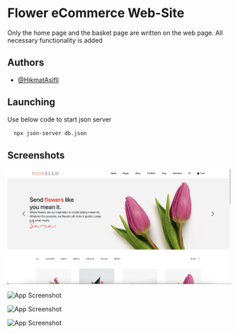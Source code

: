 
# Flower eCommerce Web-Site

Only the home page and the basket page are written on the web page. All necessary functionality is added


## Authors

- [@HikmatAsifli](https://www.github.com/HikmatAsifli)


## Launching

Use below code to start json server

```bash
  npx json-server db.json
```

## Screenshots

![App Screenshot](./.screenshot/home-1.png)

![App Screenshot](./screenshot/home-2.png)

![App Screenshot](./screenshot/home-3.png)


![App Screenshot](./screenshot/home-4.png)